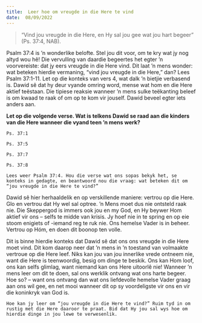 ```yaml
---
title:  Leer hoe om vreugde in die Here te vind
date:  08/09/2022
---
```


> <p></p>
> “Vind jou vreugde in die Here, en Hy sal jou gee wat jou hart begeer” (Ps. 37:4, NAB).

Psalm 37:4 is ’n wonderlike belofte. Stel jou dit voor, om te kry wat jy nog altyd wou hê! Die vervulling van daardie begeertes het egter ’n voorvereiste: dat jy eers vreugde in die Here vind. Dit laat ’n mens wonder: wat beteken hierdie vermaning, “vind jou vreugde in die Here,” dan? Lees Psalm 37:1-11. Let op die konteks van vers 4, wat dalk ’n bietjie verbasend is. Dawid sê dat hy deur vyande omring word, mense wat hom en die Here aktief teëstaan. Die tipiese reaksie wanneer ’n mens sulke teëkanting beleef is om kwaad te raak of om op te kom vir jouself. Dawid beveel egter iets anders aan.

**Let op die volgende verse. Wat is telkens Dawid se raad aan die kinders van die Here wanneer die vyand teen ’n mens werk?**

`Ps. 37:1`

`Ps. 37:5`

`Ps. 37:7`

`Ps. 37:8`

`Lees weer Psalm 37:4. Hou die verse wat ons sopas bekyk het, se konteks in gedagte, en beantwoord nou die vraag: wat beteken dit om “jou vreugde in die Here te vind?”`

Dawid sê hier herhaaldelik en op verskillende maniere: vertrou op die Here. Glo en vertrou dat Hy wel sal optree. ’n Mens moet dus nie ontsteld raak nie. Die Skeppergod is immers ook jou en my God, en Hy beywer Hom aktief vir ons – selfs te midde van krisis. Jy hoef nie in te spring en op eie stoom enigiets of -iemand reg te ruk nie. Ons hemelse Vader is in beheer. Vertrou op Hóm, en doen dit boonop ten volle.

Dit is binne hierdie konteks dat Dawid sê dat ons ons vreugde in die Here moet vind. Dit kom daarop neer dat ’n mens in ’n toestand van volmaakte vertroue op die Here leef. Niks kan jou van jou innerlike vrede ontneem nie, want die Here is teenwoordig, besig om dinge te beskik. Ons kan Hom loof, ons kan selfs glimlag, want niemand kan ons Here uitoorlê nie! Wanneer ’n mens leer om dit te doen, sal ons werklik ontvang wat ons harte begeer. Hoe so? – want ons ontvang dan wat ons liefdevolle hemelse Vader graag aan ons wil gee, en net mooi wanneer dit op sy voordeligste vir ons en vir die koninkryk van God is.

`Hoe kan jy leer om “jou vreugde in die Here te vind?” Ruim tyd in om rustig met die Here daaroor te praat. Bid dat Hy jou sal wys hoe om hierdie dinge in jou lewe te verwesenlik.`